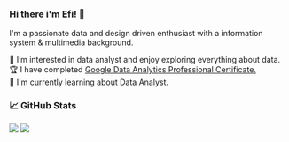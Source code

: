 ### Hi there i'm Efi! 👋
I'm a passionate data and design driven enthusiast with a information system & multimedia background.

👀 I’m interested in data analyst and enjoy exploring everything about data.<br>
🏆 I have completed <a href = "https://coursera.org/share/b838cf2d34cb2ad2cccdac4e987848cb">Google Data Analytics Professional Certificate.<br></a>
📖 I'm currently learning about Data Analyst.<br>


### 📈 GitHub Stats
<!--<p align="center"><img src="https://www.codewars.com/users/frihartiniefi/badges/large"><br /><br /> -->
  <!-- <img src="https://github-readme-stats.vercel.app/api?username=frihartiniefi&show_icons=true&include_all_commits=true&theme=monokai" alt="hossein heydari's GitHub stats" /><br /><br /> -->
  <img src="https://github-readme-streak-stats.herokuapp.com/?user=frihartiniefi&theme=monokai"/>
  <img src="https://github-readme-stats.vercel.app/api/top-langs/?username=frihartiniefi&layout=compact&theme=monokai&langs_count=12"/><br /><br />
</p>


<!--
**frihartiniefi/frihartiniefi** is a ✨ _special_ ✨ repository because its `README.md` (this file) appears on your GitHub profile.

Here are some ideas to get you started:

- 🔭 I’m currently working on ...
- 🌱 I’m currently learning ...
- 👯 I’m looking to collaborate on ...
- 🤔 I’m looking for help with ...
- 💬 Ask me about ...
- 📫 How to reach me: ...
- 😄 Pronouns: ...
- ⚡ Fun fact: ...
-->
